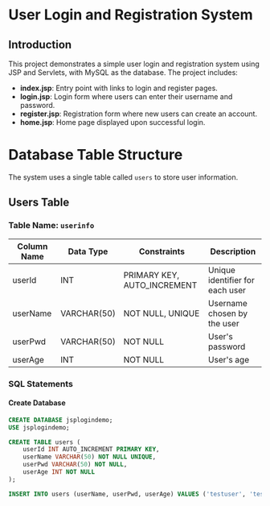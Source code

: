 # User Login and Registration System

## Introduction

This project demonstrates a simple user login and registration system using JSP and Servlets, with MySQL as the database. The project includes:

- **index.jsp**: Entry point with links to login and register pages.
- **login.jsp**: Login form where users can enter their username and password.
- **register.jsp**: Registration form where new users can create an account.
- **home.jsp**: Home page displayed upon successful login.


# Database Table Structure

The system uses a single table called `users` to store user information.

## Users Table

### Table Name: `userinfo`

| Column Name | Data Type   | Constraints              | Description               |
|-------------|-------------|--------------------------|---------------------------|
| userId      | INT         | PRIMARY KEY, AUTO_INCREMENT | Unique identifier for each user |
| userName    | VARCHAR(50) | NOT NULL, UNIQUE         | Username chosen by the user  |
| userPwd     | VARCHAR(50) | NOT NULL                 | User's password             |
| userAge     | INT         | NOT NULL                 | User's age                  |

### SQL Statements

#### Create Database

```sql
CREATE DATABASE jsplogindemo;
USE jsplogindemo;

CREATE TABLE users (
    userId INT AUTO_INCREMENT PRIMARY KEY,
    userName VARCHAR(50) NOT NULL UNIQUE,
    userPwd VARCHAR(50) NOT NULL,
    userAge INT NOT NULL
);

INSERT INTO users (userName, userPwd, userAge) VALUES ('testuser', 'testpassword', 25);

